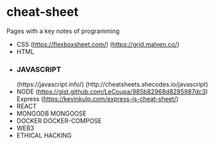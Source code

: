 # cheat-sheet

Pages with a key notes of programming

- CSS
        (https://flexboxsheet.com/)
        (https://grid.malven.co/)
- HTML
- <h3>JAVASCRIPT</h3>
        (https://javascript.info/)
        (http://cheatsheets.shecodes.io/javascript)
- NODE
        (https://gist.github.com/LeCoupa/985b82968d8285987dc3)
        Express (https://kevinkulp.com/express-js-cheat-sheet/)
- REACT
- MONGODB
    MONGOOSE
- DOCKER
    DOCKER-COMPOSE
- WEB3
- ETHICAL HACKING
